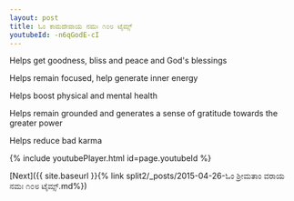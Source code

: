 ```yaml
---
layout: post
title: ಓಂ ಕಾಮದೇವಾಯ ನಮಃ ೧೦೮ ಟೈಮ್ಸ್
youtubeId: -n6qGodE-cI
---
```

 
 
Helps get goodness, bliss and peace and God's blessings
 
Helps remain focused, help generate inner energy 
 
Helps boost physical and mental health 
 
Helps remain grounded and generates a sense of gratitude towards the greater power 
 
Helps reduce bad karma
 
 
 
 


{% include youtubePlayer.html id=page.youtubeId %}
 
[Next]({{ site.baseurl }}{% link  split2/_posts/2015-04-26-ಓಂ ಶ್ರೀಮತಾಂ ವರಾಯ ನಮಃ ೧೦೮ ಟೈಮ್ಸ್.md%})
 
